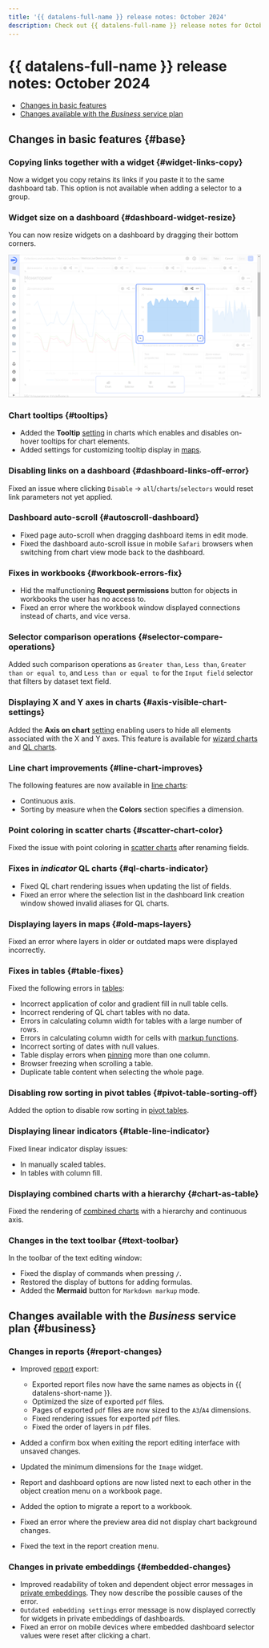 ```yaml
---
title: '{{ datalens-full-name }} release notes: October 2024'
description: Check out {{ datalens-full-name }} release notes for October 2024.
---
```


# {{ datalens-full-name }} release notes: October 2024


* [Changes in basic features](#base)
* [Changes available with the _Business_ service plan](#business)

## Changes in basic features {#base}



### Copying links together with a widget {#widget-links-copy}

Now a widget you copy retains its links if you paste it to the same dashboard tab. This option is not available when adding a selector to a group.

### Widget size on a dashboard {#dashboard-widget-resize}

You can now resize widgets on a dashboard by dragging their bottom corners.

![image](../../_assets/datalens/release-notes/dashboard-widget-resize.png)

### Chart tooltips {#tooltips}

* Added the **Tooltip** [setting](../concepts/chart/settings.md#common-settings) in charts which enables and disables on-hover tooltips for chart elements.
* Added settings for customizing tooltip display in [maps](../visualization-ref/map-chart.md).


### Disabling links on a dashboard {#dashboard-links-off-error}

Fixed an issue where clicking `Disable` → `all`/`charts`/`selectors` would reset link parameters not yet applied.

### Dashboard auto-scroll {#autoscroll-dashboard}

* Fixed page auto-scroll when dragging dashboard items in edit mode.
* Fixed the dashboard auto-scroll issue in mobile `Safari` browsers when switching from chart view mode back to the dashboard.


### Fixes in workbooks {#workbook-errors-fix}

* Hid the malfunctioning **Request permissions** button for objects in workbooks the user has no access to.
* Fixed an error where the workbook window displayed connections instead of charts, and vice versa.



### Selector comparison operations {#selector-compare-operations}

Added such comparison operations as `Greater than`, `Less than`, `Greater than or equal to`, and `Less than or equal to` for the `Input field` selector that filters by dataset text field.

### Displaying X and Y axes in charts {#axis-visible-chart-settings}

Added the **Axis on chart** [setting](../concepts/chart/settings.md#axis-settings) enabling users to hide all elements associated with the X and Y axes. This feature is available for [wizard charts](../concepts/chart/dataset-based-charts.md) and [QL charts](../concepts/chart/ql-charts.md).

### Line chart improvements {#line-chart-improves}

The following features are now available in [line charts](../visualization-ref/line-chart.md):

* Continuous axis.
* Sorting by measure when the **Colors** section specifies a dimension.

### Point coloring in scatter charts {#scatter-chart-color}

Fixed the issue with point coloring in [scatter charts](../visualization-ref/scatter-chart.md) after renaming fields.

### Fixes in _indicator_ QL charts {#ql-charts-indicator}

* Fixed QL chart rendering issues when updating the list of fields.
* Fixed an error where the selection list in the dashboard link creation window showed invalid aliases for QL charts.

### Displaying layers in maps {#old-maps-layers}

Fixed an error where layers in older or outdated maps were displayed incorrectly.

### Fixes in tables {#table-fixes}

Fixed the following errors in [tables](../visualization-ref/table-chart.md):

* Incorrect application of color and gradient fill in null table cells.
* Incorrect rendering of QL chart tables with no data.
* Errors in calculating column width for tables with a large number of rows.
* Errors in calculating column width for cells with [markup functions](../function-ref/markup-functions.md).
* Incorrect sorting of dates with null values.
* Table display errors when [pinning](../visualization-ref/table-chart.md#column-fixation) more than one column.
* Browser freezing when scrolling a table.
* Duplicate table content when selecting the whole page.

### Disabling row sorting in pivot tables {#pivot-table-sorting-off}

Added the option to disable row sorting in [pivot tables](../visualization-ref/pivot-table-chart.md).

### Displaying linear indicators {#table-line-indicator}

Fixed linear indicator display issues:

* In manually scaled tables.
* In tables with column fill.

### Displaying combined charts with a hierarchy {#chart-as-table}

Fixed the rendering of [combined charts](../visualization-ref/combined-chart.md) with a hierarchy and continuous axis.

### Changes in the text toolbar {#text-toolbar}

In the toolbar of the text editing window:

* Fixed the display of commands when pressing `/`.
* Restored the display of buttons for adding formulas.
* Added the **Mermaid** button for `Markdown markup` mode.


## Changes available with the _Business_ service plan {#business}

### Changes in reports {#report-changes}

* Improved [report](../reports/index.md) export:

  * Exported report files now have the same names as objects in {{ datalens-short-name }}.
  * Optimized the size of exported `pdf` files.
  * Pages of exported `pdf` files are now sized to the `A3`/`A4` dimensions.
  * Fixed rendering issues for exported `pdf` files.
  * Fixed the order of layers in `pdf` files.

* Added a confirm box when exiting the report editing interface with unsaved changes.
* Updated the minimum dimensions for the `Image` widget.
* Report and dashboard options are now listed next to each other in the object creation menu on a workbook page.
* Added the option to migrate a report to a workbook.
* Fixed an error where the preview area did not display chart background changes.
* Fixed the text in the report creation menu.

### Changes in private embeddings {#embedded-changes}

* Improved readability of token and dependent object error messages in [private embeddings](../security/private-embedded-objects.md). They now describe the possible causes of the error.
* `Outdated embedding settings` error message is now displayed correctly for widgets in private embeddings of dashboards.
* Fixed an error on mobile devices where embedded dashboard selector values were reset after clicking a chart.

